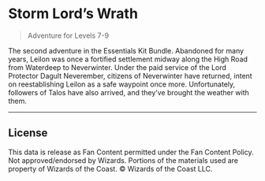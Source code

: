 # Storm Lord’s Wrath

> Adventure for Levels 7-9

The second adventure in the Essentials Kit Bundle. Abandoned for many years, Leilon was once a fortified settlement midway along the High Road from Waterdeep to Neverwinter. Under the paid service of the Lord Protector Dagult Neverember, citizens of Neverwinter have returned, intent on reestablishing Leilon as a safe waypoint once more. Unfortunately, followers of Talos have also arrived, and they’ve brought the weather with them.

---

## License

This data is release as Fan Content permitted under the Fan Content Policy. Not approved/endorsed by Wizards. Portions of the materials used are property of Wizards of the Coast. © Wizards of the Coast LLC.
